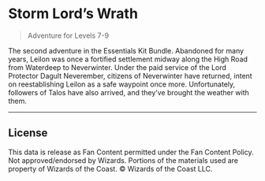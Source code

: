 # Storm Lord’s Wrath

> Adventure for Levels 7-9

The second adventure in the Essentials Kit Bundle. Abandoned for many years, Leilon was once a fortified settlement midway along the High Road from Waterdeep to Neverwinter. Under the paid service of the Lord Protector Dagult Neverember, citizens of Neverwinter have returned, intent on reestablishing Leilon as a safe waypoint once more. Unfortunately, followers of Talos have also arrived, and they’ve brought the weather with them.

---

## License

This data is release as Fan Content permitted under the Fan Content Policy. Not approved/endorsed by Wizards. Portions of the materials used are property of Wizards of the Coast. © Wizards of the Coast LLC.
